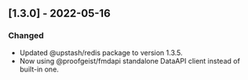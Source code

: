 ## [1.3.0] - 2022-05-16
### Changed
- Updated @upstash/redis package to version 1.3.5.
- Now using @proofgeist/fmdapi standalone DataAPI client instead of built-in one.